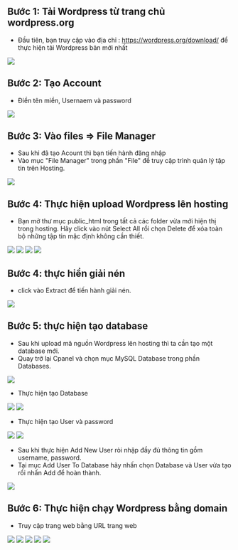 ## Bước 1: Tải Wordpress từ trang chủ wordpress.org
- Đầu tiên, bạn truy cập vào địa chỉ : https://wordpress.org/download/  để thực hiện tải Wordpress bản mới nhất  
<img src="img/u1.png">


## Bước 2: Tạo Account
- Điền tên miền, Usernaem và password
<img src="img/u2.png">

## Bước 3: Vào files => File Manager 
- Sau khi đã tạo Acount thì bạn tiến hành đăng nhập
- Vào mục "File Manager" trong phần "File" để truy cập trình quản lý tập tin trên Hosting.

<img src="img/u3.png">

## Bước 4: Thực hiện upload Wordpress lên hosting
- Bạn mở thư mục public_html trong tất cả các folder vừa mới hiện thị trong hosting. Hãy click vào nút Select All rồi chọn Delete để xóa toàn bộ những tập tin mặc định không cần thiết.

<img src="img/u4.png">

<img src="img/u5.png">


<img src="img/u6.png">
<img src="img/u7.png">

## Bước 4: thực hiển giải nén 
- click vào Extract để tiến hành giải nén.

<img src="img/u8.png">


## Bước 5: thực hiện tạo database
- Sau khi upload mã nguồn Wordpress lên hosting thì ta cần tạo một database mới.
- Quay trở lại Cpanel và chọn mục MySQL Database trong phần Databases.
<img src="img/u9.png">

- Thực hiện tạo Database
<img src="img/u10.png">
<img src="img/u11.png">

- Thực hiện tạo User và password
<img src="img/u12.png">
<img src="img/u13.png">

- Sau khi thực hiện Add New User ròi nhập đầy đủ thông tin gồm username, password.
- Tại mục Add User To Database hãy nhấn chọn Database và User vừa tạo rồi nhấn Add để hoàn thành.
<img src="img/u14.png">

## Bước 6: Thực hiện chạy Wordpress bằng domain
- Truy cập trang web bằng URL trang web
<img src="img/u15.png">
<img src="img/u16.png">
<img src="img/u17.png">
<img src="img/u18.png">
<img src="img/u19.png">


